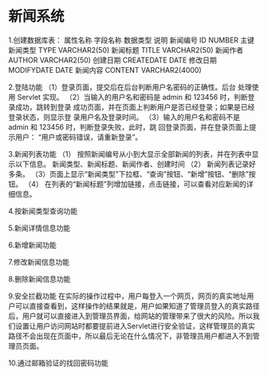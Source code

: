 # 新闻系统

1.创建数据库表：
属性名称 字段名称 数据类型 说明 
新闻编号 ID NUMBER 主键 
新闻类型 TYPE VARCHAR2(50) 
新闻标题 TITLE VARCHAR2(50) 
新闻作者 AUTHOR VARCHAR2(50) 
创建日期 CREATEDATE DATE 
修改日期 MODIFYDATE DATE 
新闻内容 CONTENT VARCHAR2(4000)

2.登陆功能
（1）登录页面，提交后在后台判断用户名密码的正确性。后台 
处理使用 Servlet 实现。 
（2）当输入的用户名和密码是 admin 和 123456 时，判断登录成功，跳转到登录 
成功页面，并在页面上判断用户是否已经登录；如果是已经登录状态，则显示登 
录用户名及登录时间。 
（3）输入的用户名和密码不是 admin 和 123456 时，判断登录失败，此时，跳 
回登录页面，并在登录页面上提示用户：
“用户或密码错误，请重新登录”。

3.新闻列表功能 
（1） 按照新闻编号从小到大显示全部新闻的列表，并在列表中显示以下信息。 
新闻类型、新闻标题、新闻作者、创建时间 
（2） 新闻列表记录好多条。 
（3）页面上显示“新闻类型”下拉框、“查询”按钮、“新增”按钮、“删除”按钮。 
（4） 在列表的“新闻标题”列增加链接，点击链接，可以查看对应新闻的详细信息。

4.按新闻类型查询功能

5.新闻详情信息功能

6.新增新闻功能

7.修改新闻信息功能

8.删除新闻信息功能

9.安全拦截功能
  在实际的操作过程中，用户每登入一个网页，网页的真实地址用户可以直接查看到，这样操作的结果就是，用户如果知道了管理员登入的真实路径后，用户就可以直接进入到管理员界面，给网站的管理带来了很大的风险。所以我们设置让用户访问网站时都要提前进入Servlet进行安全验证，这样管理员的真实路径不会出现在页面中，所以最后无论在什么情况下，非管理员用户都进入不到管理员页面。

10.通过邮箱验证的找回密码功能
